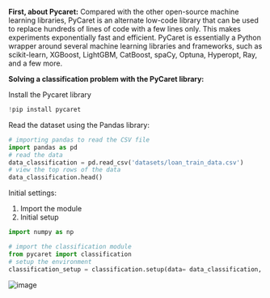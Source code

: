 **First, about Pycaret:**
Compared with the other open-source machine learning libraries, PyCaret is an alternate low-code library that can be used to replace hundreds of lines of code with a few lines only. This makes experiments exponentially fast and efficient. PyCaret is essentially a Python wrapper around several machine learning libraries and frameworks, such as scikit-learn, XGBoost, LightGBM, CatBoost, spaCy, Optuna, Hyperopt, Ray, and a few more.

**Solving a classification problem with the PyCaret library:**

Install the Pycaret library
```python
!pip install pycaret
```

Read the dataset using the Pandas library:
```python
# importing pandas to read the CSV file
import pandas as pd
# read the data
data_classification = pd.read_csv('datasets/loan_train_data.csv')
# view the top rows of the data
data_classification.head()
```

Initial settings:
1. Import the module
2. Initial setup
```python
import numpy as np

# import the classification module
from pycaret import classification
# setup the environment
classification_setup = classification.setup(data= data_classification, target='Personal Loan')
```
![image](https://user-images.githubusercontent.com/30371881/220954032-8f79c96a-0091-4d57-8c6f-6981750fde3d.png)



